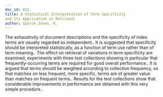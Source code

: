 ```yaml
---
doc_id: 812
title: A Statistical Interpretation of Term Specificity 
and Its Application in Retrieval
author: Sparck-Jones, K.
---
```


The exhaustivity of document descriptions and the specificity of index terms
are usually regarded as independent.. It is suggested that specificity should be
interpreted statistically, as a function of term use rather than of term 
meaning.. The effect on retrieval of variations in term specificity are 
examined, experiments with three test collections showing in particular that
frequently-occurring terms are required for good overall performance.. It is
argued that terms should be weighted according to collection frequency, so that 
matches on less frequent, more specific, terms are of greater value than matches
on frequent terms.. Results for the test collections show that considerable 
improvements in performance are obtained with this very simple procedure..